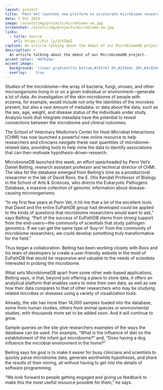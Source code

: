 ```yaml
---
layout: project
title: 'Penn Vet launches new platform to accelerate microbiome research'
date: 5 Oct 2016
image: /assets/img/projects/microbiome-sm.jpg
screenshot: /assets/img/projects/microbiome-sm.jpg
links:
  - title: Source
    url: https://bit.ly/2ChZQwZ
caption: An article talking about the debut of our MicrobiomeDB project.
description: >
  An article talking about the debut of our MicrobiomeDB project.
accent_color: '#4fb1ba'
accent_image:
  background: 'linear-gradient(to bottom,#193747 0%,#233e4c 30%,#3c929e 50%,#d5d5d4 70%,#cdccc8 100%)'
  overlay:    true
---
```


Studies of the microbiome—the array of bacteria, fungi, viruses, and other microorganisms living in or on a given individual or environment—generate a lot of data. An investigation of the skin microbiome of people with eczema, for example, would include not only the identities of the microbes present, but also a vast amount of metadata, or data about the data, such as the sex, age, weight, and disease status of the individuals under study. Analysis tools that integrate metadata have the potential to reveal connections between the microbiome and clinical outcomes.

The School of Veterinary Medicine’s Center for Host-Microbial Interactions (CHMI) has now launched a powerful new online resource to help researchers and clinicians navigate these vast quantities of microbiome-related data, providing tools to help mine the data to identify associations that can then motivate hypothesis-driven research.

MicrobiomeDB launched this week, an effort spearheaded by Penn Vet’s Daniel Beiting, research assistant professor and technical director of CHMI. The idea for the database emerged from Beiting’s time as a postdoctoral researcher in the lab of David Roos, the E. Otis Kendall Professor of Biology in the School of Arts & Sciences, who directs the Eukaryotic Pathogens Database, a massive collection of genomic information about disease-causing microorganisms.

“In my first few years at Penn Vet, it hit me that a lot of the excellent tools that David and the entire EuPathDB group had developed could be applied to the kinds of questions that microbiome researchers would want to ask,” says Beiting. “Part of the success of EuPathDB stems from strong support from the end-users—the community of scientists that study pathogen genomics. If we can get the same type of ‘buy-in’ from the community of microbiome researchers, we could develop something truly transformative for the field.”

Thus began a collaboration. Beiting has been working closely with Roos and his team of developers to create a user-friendly website in the mold of EuPathDB that would be responsive and valuable to the needs of scientists interested in probing the microbiome.

What sets MicrobiomeDB apart from some other web-based applications, Beiting says, is that, beyond just offering a place to store data, it offers an analytical platform that enables users to mine their own data, as well as see how their data compares to that of other researchers who may be studying related microbes or diseases using a variety of visualization tools.

Already, the site has more than 14,000 samples loaded into the database, some from human studies, others from animal species or environmental studies, with thousands more set to be added soon. And it will continue to grow.

Sample queries on the site give researchers examples of the ways the database can be used. For example, “What is the influence of diet on the establishment of the infant gut microbiome?” and, “Does having a dog influence the microbial environment in the home?”

Beiting says his goal is to make it easier for busy clinicians and scientists to quickly parse microbiome data, generate worthwhile hypotheses, and share the results of their mining, all without having to get into the details of software programming.

“We look forward to people getting engaged and giving us feedback to make this the most useful resource possible for them,” he says.